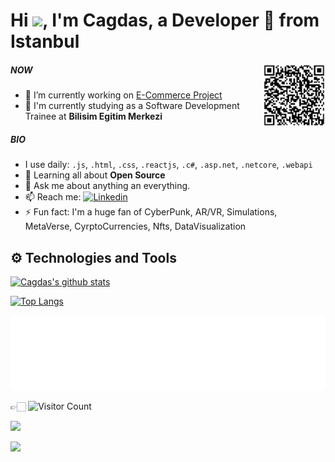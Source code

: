 
<!--
**cagdasaydemir/cagdasAydemir** is a ✨ _special_ ✨ repository because its `README.md` (this file) appears on your GitHub profile.

Here are some ideas to get you started:

- 🔭 I’m currently working on ...
- 🌱 I’m currently learning ...
- 👯 I’m looking to collaborate on ...
- 🤔 I’m looking for help with ...
- 💬 Ask me about ...
- 📫 How to reach me: ...
- 😄 Pronouns: ...
- ⚡ Fun fact: ...
-->
<h1> Hi <img src="https://media.giphy.com/media/hvRJCLFzcasrR4ia7z/giphy.gif" width="28">,  I'm Cagdas,  a Developer 🚀 from Istanbul</h1>

<img align="right" height="100px" src="https://github.com/cagdasaydemir/cagdasAydemir/blob/main/cagdas-lin-qr.jpg" alt="cagdasaydemir linkedinQR">

##### NOW

- 🔭 I’m currently working on [E-Commerce Project](https://github.com/yucedemirayak/e-Commerce-React)
- 🌱 I'm currently studying as a Software Development Trainee at **Bilisim Egitim Merkezi**

##### BIO

-  I use daily: `.js`, `.html`, `.css`, `.reactjs`, `.c#`, `.asp.net`, `.netcore`, `.webapi` 
- 🌱 Learning all about **Open Source**
- 💬 Ask me about anything an everything.
- 📫 Reach me:  [![Linkedin](https://img.shields.io/badge/linked-in-369?style=flat-square&logo=linkedin&logoColor=white&color=blue)](https://www.linkedin.com/in/cagdasaydemir/)
- ⚡️ Fun fact: I'm a huge fan of CyberPunk, AR/VR, Simulations, MetaVerse, CyrptoCurrencies, Nfts, DataVisualization

<h2> ⚙️  Technologies and Tools </h2>


[![Cagdas's github stats](https://github-readme-stats.vercel.app/api?username=cagdasaydemir&show_icons=true&hide_border=true&theme=tokyonight)](https://github.com/cagdasaydemir)
  
 [![Top Langs](https://github-readme-stats.vercel.app/api/top-langs/?username=cagdasaydemir&layout=compact&langs_count=7&theme=cobalt)](https://github.com/cagdasaydemir/github-readme-stats)

  
<img height="120" alt="Thanks for visiting me" width="100%" src="https://github.com/cagdasaydemir/cagdasaydemir/blob/main/slide.svg" />

👉🏻 ![Visitor Count](https://profile-counter.glitch.me/cagdasaydemir/count.svg)

![](https://komarev.com/ghpvc/?username=cagdasaydemir&style=flat-square&label=Views)

![](https://badges.pufler.dev/visits/cagdasaydemir/cagdasaydemir?color=black&logo=github&style=flat-square)
